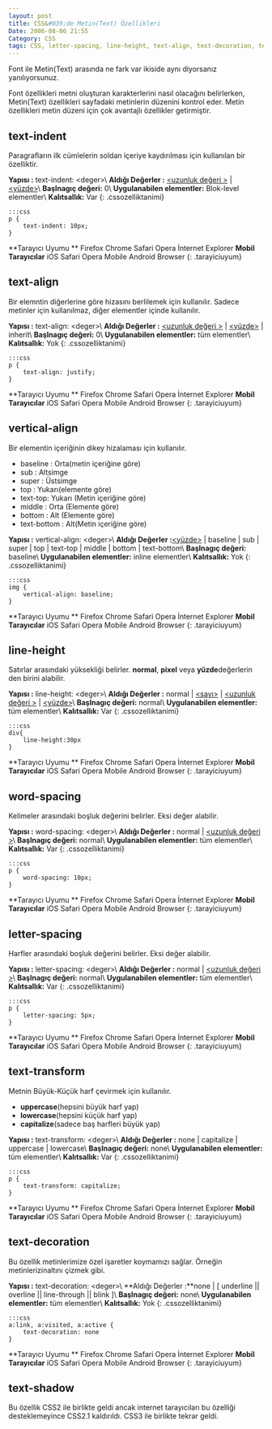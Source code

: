 ```yaml
---
layout: post
title: CSS&#039;de Metin(Text) Özellikleri
Date: 2006-08-06 21:55
Category: CSS
tags: CSS, letter-spacing, line-height, text-align, text-decoration, text-indent, text-shadow, text-transform, vertical-align, word-spacing
---
```


Font ile Metin(Text) arasında ne fark var ikiside aynı diyorsanız
yanılıyorsunuz.

Font özellikleri metni oluşturan karakterlerini nasıl olacağını
belirlerken, Metin(Text) özellikleri sayfadaki metinlerin düzenini
kontrol eder. Metin özellikleri metin düzeni için çok avantajlı
özellikler getirmiştir.

## text-indent

Paragrafların ilk cümlelerin soldan içeriye kaydırılması için kullanılan
bir özelliktir.

**Yapısı :** text-indent: <deger\>\\
**Aldığı Değerler :** [<uzunluk değeri >][] | [<yüzde>][<uzunluk değeri >]\\
**Başlnagıç değeri:** 0\\
**Uygulanabilen elementler:** Blok-level elementler\\
**Kalıtsallık:** Var
{: .cssozelliktanimi}

	:::css
	p {
		text-indent: 10px;
	}

**Tarayıcı Uyumu **
Firefox
Chrome
Safari
Opera
İnternet Explorer
**Mobil Tarayıcılar**
iOS Safari
Opera Mobile
Android Browser
{: .tarayiciuyum}

## text-align

Bir elemntin diğerlerine göre hizasını berlilemek için kullanılır.
Sadece metinler için kullanılmaz, diğer elementler içinde kullanılır.

**Yapısı :** text-align: <deger\>\\
**Aldığı Değerler :** [<uzunluk değeri >][] | [<yüzde>][<uzunluk değeri >] | inherit\\
**Başlnagıç değeri:** 0\\
**Uygulanabilen elementler:** tüm elementler\\
**Kalıtsallık:** Yok
{: .cssozelliktanimi}

	:::css
	p {
		text-align: justify;
	}

**Tarayıcı Uyumu **
Firefox
Chrome
Safari
Opera
İnternet Explorer
**Mobil Tarayıcılar**
iOS Safari
Opera Mobile
Android Browser
{: .tarayiciuyum}

## vertical-align

Bir elementin içeriğinin dikey hizalaması için kullanılır.

-   baseline : Orta(metin içeriğine göre)
-   sub : Altsimge
-   super : Üstsimge
-   top : Yukarı(elemente göre)
-   text-top: Yukarı (Metin içeriğine göre)
-   middle : Orta (Elemente göre)
-   bottom : Alt (Elemente göre)
-   text-bottom : Alt(Metin içeriğine göre)

**Yapısı :** vertical-align: <deger\>\\
**Aldığı Değerler :**[<yüzde>][<uzunluk değeri >] | baseline | sub | super | top | text-top | middle | bottom | text-bottom\\
**Başlnagıç değeri:** baseline\\
**Uygulanabilen elementler:** inline elementler\\
**Kalıtsallık:** Yok
{: .cssozelliktanimi}

	:::css
	img {
		vertical-align: baseline;
	}

**Tarayıcı Uyumu **
Firefox
Chrome
Safari
Opera
İnternet Explorer
**Mobil Tarayıcılar**
iOS Safari
Opera Mobile
Android Browser
{: .tarayiciuyum}

## line-height

Satırlar arasındaki yüksekliği belirler. **normal**, **pixel** veya
**yüzde**değerlerin den birini alabilir.

**Yapısı :** line-height: <deger\>\\
**Aldığı Değerler :** normal | [&lt;sayı&gt;][<uzunluk değeri >] | [<uzunluk değeri >][] | [<yüzde>][<uzunluk değeri >]\\
**Başlnagıç değeri:** normal\\
**Uygulanabilen elementler:** tüm elementler\\
**Kalıtsallık:** Var
{: .cssozelliktanimi}

	:::css
	div{
		line-height:30px
	}

**Tarayıcı Uyumu **
Firefox
Chrome
Safari
Opera
İnternet Explorer
**Mobil Tarayıcılar**
iOS Safari
Opera Mobile
Android Browser
{: .tarayiciuyum}

## word-spacing

Kelimeler arasındaki boşluk değerini belirler. Eksi değer alabilir.

**Yapısı :** word-spacing: <deger\>\\
**Aldığı Değerler :** normal | [<uzunluk değeri >][]\\
**Başlnagıç değeri:** normal\\
**Uygulanabilen elementler:** tüm elementler\\
**Kalıtsallık:** Var
{: .cssozelliktanimi}

	:::css
	p {
		word-spacing: 10px;
	}

**Tarayıcı Uyumu **
Firefox
Chrome
Safari
Opera
İnternet Explorer
**Mobil Tarayıcılar**
iOS Safari
Opera Mobile
Android Browser
{: .tarayiciuyum}

## letter-spacing

Harfler arasındaki boşluk değerini belirler. Eksi değer alabilir.

**Yapısı :** letter-spacing: <deger\>\\
**Aldığı Değerler :** normal | [<uzunluk değeri >][]\\
**Başlnagıç değeri:** normal\\
**Uygulanabilen elementler:** tüm elementler\\
**Kalıtsallık:** Var
{: .cssozelliktanimi}

	:::css
	p {
		letter-spacing: 5px;
	}

**Tarayıcı Uyumu **
Firefox
Chrome
Safari
Opera
İnternet Explorer
**Mobil Tarayıcılar**
iOS Safari
Opera Mobile
Android Browser
{: .tarayiciuyum}

## text-transform

Metnin Büyük-Küçük harf çevirmek için kullanılır.

-   **uppercase**(hepsini büyük harf yap)
-   **lowercase**(hepsini küçük harf yap)
-   **capitalize**(sadece baş harfleri büyük yap)

**Yapısı :** text-transform: <deger\>\\
**Aldığı Değerler :** none | capitalize | uppercase | lowercase\\
**Başlnagıç değeri:** none\\
**Uygulanabilen elementler:** tüm elementler\\
**Kalıtsallık:** Var
{: .cssozelliktanimi}

	:::css
	p {
		text-transform: capitalize;
	}

**Tarayıcı Uyumu **
Firefox
Chrome
Safari
Opera
İnternet Explorer
**Mobil Tarayıcılar**
iOS Safari
Opera Mobile
Android Browser
{: .tarayiciuyum}

## text-decoration

Bu özellik metinlerimize özel işaretler koymamızı sağlar. Örneğin
metinlerizinaltını çizmek gibi.

**Yapısı :** text-decoration: <deger\>\\
**Aldığı Değerler :**none | [ underline || overline || line-through || blink ]\\
**Başlnagıç değeri:** none\\
**Uygulanabilen elementler:** tüm elementler\\
**Kalıtsallık:** Yok
{: .cssozelliktanimi}

	:::css
	a:link, a:visited, a:active {
		text-decoration: none
	}

**Tarayıcı Uyumu **
Firefox
Chrome
Safari
Opera
İnternet Explorer
**Mobil Tarayıcılar**
iOS Safari
Opera Mobile
Android Browser
{: .tarayiciuyum}

## text-shadow

Bu özellik CSS2 ile birlikte geldi ancak internet tarayıcıları bu
özelliği desteklemeyince CSS2.1 kaldırıldı. CSS3 ile birlikte tekrar geldi.


  [<uzunluk değeri >]: http://www.fatihhayrioglu.com/?p=95
